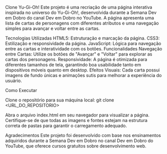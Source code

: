 Clone Yu-Gi-Oh!
Este projeto é uma recriação de uma página interativa inspirada no universo do Yu-Gi-Oh!, desenvolvida durante a Semana Dev em Dobro do canal Dev em Dobro no YouTube. A página apresenta uma lista de cartas de personagens com diferentes atributos e uma navegação simples para avançar e voltar entre as cartas.

Tecnologias Utilizadas
HTML5: Estruturação e marcação da página.
CSS3: Estilização e responsividade da página.
JavaScript: Lógica para navegação entre as cartas e interatividade com os botões.
Funcionalidades
Navegação entre Cartas: Utilize os botões de "Avançar" e "Voltar" para explorar as cartas dos personagens.
Responsividade: A página é otimizada para diferentes tamanhos de tela, garantindo boa usabilidade tanto em dispositivos móveis quanto em desktop.
Efeitos Visuais: Cada carta possui imagens de fundo únicas e animações sutis para melhorar a experiência do usuário.

Como Executar

Clone o repositório para sua máquina local:
git clone <URL_DO_REPOSITORIO>

Abra o arquivo index.html em seu navegador para visualizar a página.
Certifique-se de que todas as imagens e fontes estejam na estrutura correta de pastas para garantir o carregamento adequado.

Agradecimentos
Este projeto foi desenvolvido com base nos ensinamentos adquiridos durante a Semana Dev em Dobro no canal Dev em Dobro do YouTube, que oferece cursos gratuitos sobre desenvolvimento web.

